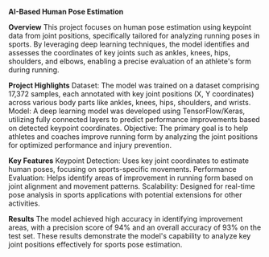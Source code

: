 **AI-Based Human Pose Estimation**

**Overview**
This project focuses on human pose estimation using keypoint data from joint positions, specifically tailored for analyzing running poses in sports.
By leveraging deep learning techniques, the model identifies and assesses the coordinates of key joints such as ankles, knees, hips, shoulders, and elbows, enabling a precise evaluation of an athlete's form during running.

**Project Highlights**
Dataset: The model was trained on a dataset comprising 17,372 samples, each annotated with key joint positions (X, Y coordinates) across various body parts like ankles, knees, hips, shoulders, and wrists.
Model: A deep learning model was developed using TensorFlow/Keras, utilizing fully connected layers to predict performance improvements based on detected keypoint coordinates.
Objective: The primary goal is to help athletes and coaches improve running form by analyzing the joint positions for optimized performance and injury prevention.

**Key Features**
Keypoint Detection: Uses key joint coordinates to estimate human poses, focusing on sports-specific movements.
Performance Evaluation: Helps identify areas of improvement in running form based on joint alignment and movement patterns.
Scalability: Designed for real-time pose analysis in sports applications with potential extensions for other activities.

**Results**
The model achieved high accuracy in identifying improvement areas, with a precision score of 94% and an overall accuracy of 93% on the test set.
These results demonstrate the model's capability to analyze key joint positions effectively for sports pose estimation.
